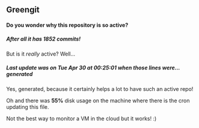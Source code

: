 ## Greengit

#### Do you wonder why this repository is so active?

##### After all it has 1852 commits!

But is it *really* active? Well...

##### Last update was on Tue Apr 30 at 00:25:01 when those lines were... generated

Yes, generated, because it certainly helps a lot to have such an active repo!

Oh and there was **55%** disk usage on the machine
where there is the cron updating this file.

Not the best way to monitor a VM in the cloud but it works! :)
